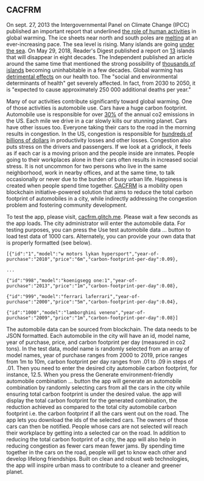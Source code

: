 ## CACFRM

On sept. 27, 2013 the Intergovernmental Panel on Climate Change (IPCC) published an important report that underlined [the role of human activities](https://www.livescience.com/37057-global-warming-effects.html) in global warming. The ice sheets near north and south poles are [melting](https://www.livescience.com/40021-ipcc-climate-change-report-reactions.html) at an ever-increasing pace. The sea level is rising. Many islands are going [under the sea](https://www.theguardian.com/environment/2016/may/10/five-pacific-islands-lost-rising-seas-climate-change). On May 29, 2018, Reader's Digest published a report on [13](https://www.rd.com/advice/travel/islands-will-disappear-80-years/) islands that will disappear in eight decades.  The Independent published an article around the same time that mentioned the strong possibility of [thousands of islands](https://www.independent.co.uk/environment/islands-sea-level-rise-flooding-uninhabitable-climate-change-maldives-seychelles-hawaii-a8321876.html) becoming uninhabitable in a few decades. Global warming has [detrimental effects](https://www.who.int/news-room/fact-sheets/detail/climate-change-and-health) on our health too. The "social and environmental determinants of health" get severely affected. In fact, from 2030 to 2050, it is "expected to cause approximately 250 000 additional deaths per year." 

Many of our activities contribute significantly toward global warming. One of those activities is automobile use. Cars have a huge carbon footprint. Automobile use is responsible for over [30%](https://usinsuranceagents.com/everything-you-need-know-about-your-cars-carbon-footprint) of the annual co2 emissions in the US. Each mile we drive in a car slowly kills our stunning planet. Cars have other issues too. Everyone taking their cars to the road in the morning results in congestion. In the US, congestion is responsible for [hundreds of billions of dollars](https://www.citylab.com/transportation/2018/02/traffics-mind-boggling-economic-toll/552488/) in productivity losses and other losses. Congestion also puts stress on the drivers and passengers. If we look at a gridlock, it feels as if each car is a moving prison and the people inside are inmates. People going to their workplaces alone in their cars often results in increased social stress. It is not uncommon for two persons who live in the same neighborhood, work in nearby offices, and at the same time, to talk occasionally or never due to the burden of busy urban life. Happiness is created when people spend time together. [CACFRM](https://cacfrm.glitch.me) is a mobility open blockchain initiative-powered solution that aims to reduce the total carbon footprint of automobiles in a city, while indirectly addressing the congestion problem and fostering community development. 

To test the app, please visit, [cacfrm.glitch.me](https://cacfrm.glitch.me). Please wait a few seconds as the app loads. The city administrator will enter the automobile data. For testing purposes, you can press the Use test automobile data ... button to load test data of 1000 cars. Alternately, you can provide your own data that is properly formatted (see below). 

```
[{"id":"1","model":"w motors lykan hypersport","year-of-purchase":"2010","price":"6m","carbon-footprint-per-day":0.09},
```

```
...
```

```
{"id":"998","model":"koenigsegg one:1","year-of-purchase":"2013","price":"1m","carbon-footprint-per-day":0.08},
```

```
{"id":"999","model":"ferrari laferrari","year-of-purchase":"2000","price":"5m","carbon-footprint-per-day":0.04},
```

```
{"id":"1000","model":"lamborghini veneno","year-of-purchase":"2009","price":"1m","carbon-footprint-per-day":0.08}]
```

The automobile data can be sourced from blockchain. The data needs to be JSON formatted. Each automobile in the city will have an id, model name, year of purchase, price, and carbon footprint per day (measured in co2 tons). In the test data, model name is randomly selected from an array of model names, year of purchase ranges from 2000 to 2019, price ranges from 1m to 10m, carbon footprint per day ranges from .01 to .09 in steps of .01. Then you need to enter the desired city automobile carbon footprint, for instance, 12.5. When you press the Generate environment-friendly automobile combination ... button the app will generate an automobile combination by randomly selecting cars from all the cars in the city while ensuring total carbon footprint is under the desired value. the app will display the total carbon footprint for the generated combination, the reduction achieved as compared to the total city automobile carbon footprint i.e. the carbon footprint if all the cars went out on the road. The app lets you download the ids of the selected cars. The owners of those cars can then be notified. People whose cars are not selected will reach their workplace by getting into a selected car on the road. In addition to reducing the total carbon footprint of a city, the app will also help in reducing congestion as fewer cars mean fewer jams. By spending time together in the cars on the road, people will get to know each other and develop lifelong friendships. Built on clean and robust web technologies, the app will inspire urban mass to contribute to a cleaner and greener planet. 
